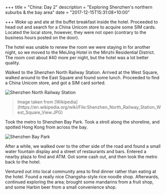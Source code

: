 +++
title = "China: Day 2"
description = "Exploring Shenzhen's northern suburbs & the bay area"
date = "2017-12-15T15:31:08+10:00"

+++
Woke up and ate at the buffet breakfast inside the hotel. Proceeded to head out and search for a China Unicom store to acquire some SIM cards. Located the local store, however, they were not open (contrary to the business hours posted on the door).

The hotel was unable to renew the room we were staying in for another night, so we moved to the MeiJing Hotel in the Minzhi Residential District. The room cost about ¥40 more per night, but the hotel was a lot better quality.

Walked to the Shenzhen North Railway Station. Arrived at the West Square, walked around to the East Square and found some lunch. Proceeded to find a China Unicom store, and got a SIM card sorted.

![Shenzhen North Railway Station](/images/shenzhen-north-railway-station.jpg)
<blockquote>Image taken from [Wikipedia](https://en.wikipedia.org/wiki/File:Shenzhen_North_Railway_Station_West_Square_View.JPG)</blockquote>

Took the metro to Shenzhen Bay Park. Took a stroll along the shoreline, and spotted Hong Kong from across the bay.

![Shenzhen Bay Park](/images/shenzhen-bay-park.jpg)

After a while, we walked over to the other side of the road and found a small water fountain display and a street of restaurants and bars. Entered a nearby plaza to find and ATM. Got some cash out, and then took the metro back to the hotel.

Ventured out into local community area to find dinner rather than eating at the hotel. Found a really nice Changsha-style rice noodle shop. Afterwards, continued exploring the area; brought some mandarins from a fruit shop, and some Harbin beer from a small convenience shop.
